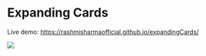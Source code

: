 # Expanding Cards
Live demo: https://rashmisharmaofficial.github.io/expandingCards/

![](https://github.com/RashmiSharmaOfficial/expandingCards/blob/master/images/layout.png)
